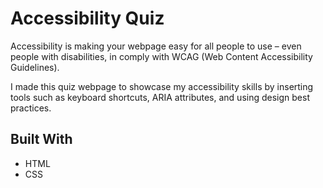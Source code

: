 # Accessibility Quiz

Accessibility is making your webpage easy for all people to use – even people with disabilities, in comply with WCAG (Web Content Accessibility Guidelines).

I made this quiz webpage to showcase my accessibility skills by inserting tools such as keyboard shortcuts, ARIA attributes, and using design best practices.

## Built With

* HTML
* CSS


